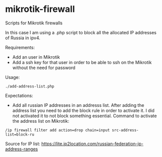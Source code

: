 # mikrotik-firewall
Scripts for Mikrotik firewalls

In this case I am using a .php script to block all the allocated IP addresses of Russia in ipv4.

Requirements:

- Add an user in Mikrotik
- Add a ssh key for that user in order to be able to ssh on the Mikrotik without the need for password

Usage:

```
./add-address-list.php
```
Expectations:
- Add all russian IP addresses in an addresss list.
After adding the address list you need to add the block rule in order to activate it.
I did not activated it to not block something essential.
Command to activate the address list on Mikrotik:
```
/ip firewall filter add action=drop chain=input src-address-list=block-ru
```
Source for IP list: https://lite.ip2location.com/russian-federation-ip-address-ranges
